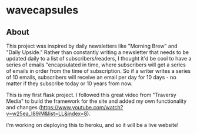 # wavecapsules
## About
This project was inspired by daily newsletters like "Morning Brew" and "Daily Upside." Rather than constantly writing a newsletter that needs to be updated daily to a list of subscribers/readers, I thought it'd be cool to have a series of emails "encapsulated in time, where subscribers will get a series of emails in order from the time of subscription. So if a writer writes a series of 10 emails, subscribers will receive an email per day for 10 days - no matter if they subscribe today or 10 years from now.

This is my first flask project. I followed this great video from "Traversy Media" to build the framework for the site and added my own functionality and changes (https://www.youtube.com/watch?v=w25ea_I89iM&list=LL&index=8).

I'm working on deploying this to heroku, and so it will be a live website!

